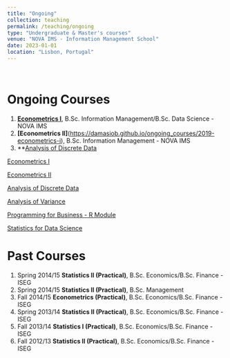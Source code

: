 ```yaml
---
title: "Ongoing"
collection: teaching
permalink: /teaching/ongoing
type: "Undergraduate & Master's courses"
venue: "NOVA IMS - Information Management School"
date: 2023-01-01
location: "Lisbon, Portugal"
---
```

<br>

Ongoing Courses
===

1. [**Econometrics I**](https://damasiob.github.io/ongoing_courses/2019-econometrics-i), B.Sc. Information Management/B.Sc. Data Science - NOVA IMS
2. **[Econometrics II]**(https://damasiob.github.io/ongoing_courses/2019-econometrics-i), B.Sc. Information Management - NOVA IMS
3. **[Analysis of Discrete Data](https://damasiob.github.io/ongoing_courses/2019-Analysis-of-discrete-data)

[Econometrics I](https://damasiob.github.io/ongoing_courses/2019-econometrics-i)

[Econometrics II](https://damasiob.github.io/ongoing_courses/2019-econometrics-ii)

[Analysis of Discrete Data](https://damasiob.github.io/ongoing_courses/2019-Analysis-of-discrete-data)

[Analysis of Variance](https://damasiob.github.io/ongoing_courses/2019-Analysis-of-Variance)

[Programming for Business - R Module](https://damasiob.github.io/ongoing_courses/2019-prog-business)

[Statistics for Data Science](https://damasiob.github.io/ongoing_courses/2019-Statistics-Data-Science)

Past Courses
======

  1. Spring 2014/15 **Statistics II (Practical)**, B.Sc. Economics/B.Sc. Finance - ISEG
  2. Spring 2014/15 **Statistics II (Practical)**, B.Sc. Management
  3. Fall 2014/15 **Econometrics (Practical)**, B.Sc. Economics/B.Sc. Finance - ISEG
  4. Spring 2013/14 **Statistics II (Practical)**, B.Sc. Economics/B.Sc. Finance - ISEG
  5. Fall 2013/14 **Statistics I (Practical)**, B.Sc. Economics/B.Sc. Finance - ISEG
  6. Fall 2012/13 **Statistics II (Practical)**, B.Sc. Economics/B.Sc. Finance - ISEG
    

